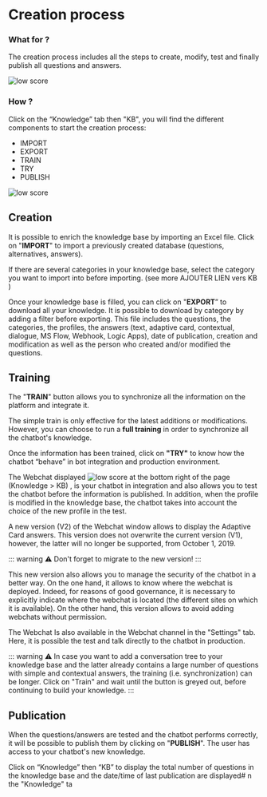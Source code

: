 # Creation process


### What for ?


The creation process includes all the steps to create, modify, test and finally
publish all questions and answers.

<div class="image_center">
  <img :src="$withBase('/assets/img/en/knowledge/creation1.png')" alt="low score">
</div>




### How ?


Click on the “Knowledge” tab then "KB", you will find the different components
to start the creation process:

-   IMPORT
-   EXPORT
-   TRAIN
-   TRY
-   PUBLISH

<div class="image_center">
  <img :src="$withBase('/assets/img/en/knowledge/creation2.png')" alt="low score">
</div>




**Creation**
------------------------------


It is possible to enrich the knowledge base by importing an Excel file. Click on
"**IMPORT**" to import a previously created database (questions, alternatives,
answers).

If there are several categories in your knowledge base, select the category you
want to import into before importing. (see more AJOUTER LIEN vers KB )

Once your knowledge base is filled, you can click on "**EXPORT**” to download
all your knowledge. It is possible to download by category by adding a filter
before exporting. This file includes the questions, the categories, the
profiles, the answers (text, adaptive card, contextual, dialogue, MS Flow,
Webhook, Logic Apps), date of publication, creation and modification as well as
the person who created and/or modified the questions.


**Training**
------------------------


The "**TRAIN**" button allows you to synchronize all the information on the
platform and integrate it.

The simple train is only effective for the latest additions or modifications. However, you can choose to run a **full training** in order to synchronize all the chatbot's knowledge. 

Once the information has been trained, click on **"TRY"** to know how the chatbot
“behave” in bot integration and production environment.

The Webchat displayed <img class="webchat_img" :src="$withBase('/assets/img/en/knowledge/creation3.png')" alt="low score"> at the bottom right of the page (Knowledge \> KB) , is your chatbot in
integration and also allows you to test the chatbot before the information is
published. In addition, when the profile is modified in the knowledge base, the
chatbot takes into account the choice of the new profile in the test.

A new version (V2) of the Webchat window allows to display the Adaptive Card
answers. This version does not overwrite the current version (V1), however, the
latter will no longer be supported, from October 1, 2019.

::: warning ⚠️
Don't forget to migrate to the new version!
:::

This new version also allows you to manage the security of the chatbot in a
better way. On the one hand, it allows to know where the webchat is deployed.
Indeed, for reasons of good governance, it is necessary to explicitly indicate
where the webchat is located (the different sites on which it is available). On
the other hand, this version allows to avoid adding webchats without permission.

The Webchat Is also available in the Webchat channel in the "Settings" tab.
Here, it is possible the test and talk directly to the chatbot in production.

::: warning ⚠️
In case you want to add a conversation tree to your knowledge base and the latter already contains a large number of questions with simple and contextual answers, the training (i.e. synchronization) can be longer. Click on "Train" and wait until the button is greyed out, before continuing to build your knowledge. 
:::



**Publication**
--------------------------


When the questions/answers are tested and the chatbot performs correctly, it
will be possible to publish them by clicking on "**PUBLISH**". The user has
access to your chatbot's new knowledge.

Click on “Knowledge” then “KB” to display the total number of questions in the
knowledge base and the date/time of last publication are displayed# n the
"Knowledge" ta



